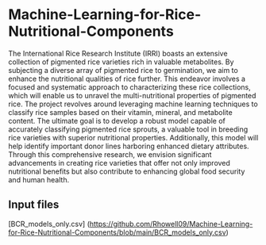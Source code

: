 # Machine-Learning-for-Rice-Nutritional-Components

The International Rice Research Institute (IRRI) boasts an extensive collection of pigmented rice varieties rich in valuable metabolites. 
By subjecting a diverse array of pigmented rice to germination, we aim to enhance the nutritional qualities of rice further.
This endeavor involves a focused and systematic approach to characterizing these rice collections, which will enable us to unravel the multi-nutritional properties of pigmented rice. 
The project revolves around leveraging machine learning techniques to classify rice samples based on their vitamin, mineral, and metabolite content.
The ultimate goal is to develop a robust model capable of accurately classifying pigmented rice sprouts, a valuable tool in breeding rice varieties with superior nutritional properties. 
Additionally, this model will help identify important donor lines harboring enhanced dietary attributes.
Through this comprehensive research, we envision significant advancements in creating rice varieties that offer not only improved nutritional benefits but also contribute to enhancing global food security and human health.


## Input files
[BCR_models_only.csv] (https://github.com/Rhowell09/Machine-Learning-for-Rice-Nutritional-Components/blob/main/BCR_models_only.csv)

